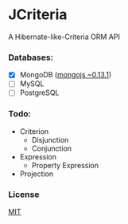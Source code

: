 JCriteria
=========

A Hibernate-like-Criteria ORM API

### Databases:

- [x] MongoDB ([mongojs ~0.13.1](https://github.com/mafintosh/mongojs/tree/v0.13.1))
- [ ] MySQL
- [ ] PostgreSQL

### Todo:

- Criterion
  - Disjunction
  - Conjunction
- Expression
  - Property Expression
- Projection

### License

[MIT](LICENSE)